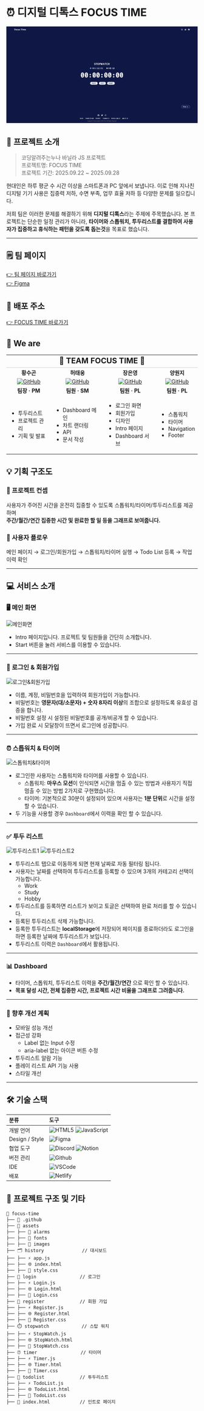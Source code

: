# ⏰ 디지털 디톡스 FOCUS TIME

![FOCUSTIME](image-3.png)

## 📍 프로젝트 소개

> 코딩알려주는누나 바닐라 JS 프로젝트<br>
> 프로젝트명: FOCUS TIME<br>
> 프로젝트 기간: 2025.09.22 ~ 2025.09.28

현대인은 하루 평군 수 시간 이상을 스마트폰과 PC 앞에서 보냅니다.
이로 인해 지나친 디지털 기기 사용은 집중력 저하, 수면 부족, 업무 효율 저하 등 다양한 문제를 일으킵니다.

저희 팀은 이러한 문제를 해결하기 위해 **디지털 디톡스**라는 주제에 주목했습니다.
본 프로젝트는 단순한 일정 관리가 아니라, **타이머와 스톱워치, 투두리스트를 결합하여 사용자가 집중하고 휴식하는 패턴을 갖도록 돕는것**을 목표로 했습니다.

---

## 🗒️ 팀 페이지

[👉 팀 페이지 바로가기](https://www.notion.so/3-2757ec0bf68b80d78139df58a923e3b9)<br>
[👉 Figma](https://www.figma.com/design/YyIzuRmSY2iS2dzcPF4bAl/focus-time?node-id=0-1&t=CrHLqXgWMkKbRIfV-1)

## 🔗 배포 주소

[👉 FOCUS TIME 바로가기](https://js-focustime.netlify.app/)

## 👥 We are

<table>
  <tr>
    <td colspan="4" align="center" style="background-color:  padding: 15px; font-weight: bold; font-size: 20px; border-bottom: 2px solid #e1e4e8;">
      🚀 TEAM FOCUS TIME 🚀
    </td>
  </tr>
  <tr>
    <td align="center"><strong>황수곤</strong></td>
    <td align="center"><strong>허태웅</strong></td>
    <td align="center"><strong>장은영</strong></td>
    <td align="center"><strong>양원지</strong></td>
  </tr>

  <tr>
    <td align="center">
      <a href="https://github.com/sugonhwang" target="_blank" rel="noopener noreferrer">
        <img src="https://img.shields.io/badge/GitHub-000000?style=for-the-badge&logo=github&logoColor=white" alt="GitHub" />
      </a>
    </td>
    <td align="center">
      <a href="https://github.com/heotaewoong" target="_blank" rel="noopener noreferrer">
        <img src="https://img.shields.io/badge/GitHub-000000?style=for-the-badge&logo=github&logoColor=white" alt="GitHub" />
      </a>
    </td>
    <td align="center">
      <a href="https://github.com/skysas" target="_blank" rel="noopener noreferrer">
        <img src="https://img.shields.io/badge/GitHub-000000?style=for-the-badge&logo=github&logoColor=white" alt="GitHub" />
      </a>
    </td>
    <td align="center">
      <a href="https://github.com/wonjiyang" target="_blank" rel="noopener noreferrer">
        <img src="https://img.shields.io/badge/GitHub-000000?style=for-the-badge&logo=github&logoColor=white" alt="GitHub" />
      </a>
    </td>
  </tr>
  <tr>
    <td align="center"><strong>팀장 · PM</strong></td>
    <td align="center"><strong>팀원 · SM</strong></td>
    <td align="center"><strong>팀원 · PL</strong></td>
    <td align="center"><strong>팀원 · PL</strong></td>
  </tr>
  <tr>
    <td>
      <ul>
        <li>투두리스트</li>
        <li>프로젝트 관리</li>
        <li>기획 및 발표</li>
      <ul>
    </td>
    <td>
      <ul>
          <li>Dashboard 메인</li>
        <li>차트 랜더링</li>
        <li>API</li>
        <li>문서 작성</li>
      <ul>
    </td>
    <td>
      <ul>
         <li>로그인 화면</li>
        <li>회원가입</li>
        <li>디자인</li>
        <li>Intro 페이지</li>
        <li>Dashboard 서브</li>
      <ul>
    </td>
    <td>
      <ul>
        <li>스톱워치</li>
        <li>타이머</li>
        <li>Navigation</li>
        <li>Footer</li>
      <ul>
    </td>
  </tr>
</table>

## 💡 기획 구조도

### 🎯 프로젝트 컨셉

사용자가 주어진 시간을 온전히 집중할 수 있도록 스톱워치/타이머/투두리스트를 제공하며<br>
**주간/월간/연간 집중한 시간 및 완료한 할 일 등을 그래프로 보여줍니다.**

### 🔀 사용자 플로우

메인 페이지 → 로그인/회원가입 → 스톱워치/타이머 실행 → Todo List 등록 → 작업 이력 확인

---

## 💻 서비스 소개

### 🖥 메인 화면

![메인화면](https://github.com/user-attachments/assets/a8ea0a0a-2cfe-4779-a419-8c14cff0eb6d)

- Intro 페이지입니다. 프로젝트 및 팀원들을 간단히 소개합니다.
- Start 버튼을 눌러 서비스를 이용할 수 있습니다.

---

### 🔐 로그인 & 회원가입

![로그인&회원가입](https://github.com/user-attachments/assets/51d52100-4b0c-45d6-ac4d-0180f0512ee2)

- 이름, 계정, 비밀번호을 입력하여 회원가입이 가능합니다.
- 비밀번호는 **영문자(대/소문자) + 숫자 8자리 이상**의 조합으로 설정하도록 유효성 검증을 합니다.
- 비밀번호 설정 시 설정된 비밀번호를 공개/비공개 할 수 있습니다.
- 가입 완료 시 모달창이 뜨면서 로그인에 성공합니다.

---

### ⏰ 스톱워치 & 타이머

![스톱워치&타이머](https://github.com/user-attachments/assets/acfd906b-60bf-4be1-bb39-dcee31be2fdb)

- 로그인한 사용자는 스톱워치와 타이머를 사용할 수 있습니다.
  - 스톱워치: **마우스 모션**이 인식되면 시간을 멈출 수 있는 방법과 사용자기 직접 멈출 수 있는 방법 2가지로 구현했습니다.
  - 타이머: 기본적으로 30분이 설정되어 있으며 사용자는 **1분 단위**로 시간을 설정 할 수 있습니다.
- 두 기능을 사용할 경우 `Dashboard`에서 이력을 확인 할 수 있습니다.

---

### ✅ 투두 리스트

![투두리스트1](https://github.com/user-attachments/assets/6c4c3b78-310f-429a-9bac-3c11dec9e4b9)
![투두리스트2](https://github.com/user-attachments/assets/c217b080-f0ce-44a8-8e4e-4742489d8fbe)

- 투두리스트 탭으로 이동하게 되면 현재 날짜로 자동 필터링 됩니다.
- 사용자는 날짜를 선택하여 투두리스트를 등록할 수 있으며 3개의 카테고리 선택이 가능합니다.
  - Work
  - Study
  - Hobby
- 투두리스트를 등록하면 리스트가 보이고 토글은 선택하여 완료 처리를 할 수 있습니다.
- 등록된 투두리스트 삭제 가능합니다.
- 등록한 투두리스트는 **localStorage**에 저장되어 페이지를 종료하더라도 로그인을 하면 등록한 날짜에 투두리스트가 보입니다.
- 투두리스트 이력은 `Dashboard`에서 활용됩니다.

---

### 📊 Dashboard

- 타이머, 스톱워치, 투두리스트 이력을 **주간/월간/연간** 으로 확인 할 수 있습니다.
- **목표 달성 시간, 전체 집중한 시간, 프로젝트 시간 비율을 그래프로 그려줍니다.**

---

### 📌 향후 개선 계획

- 모바일 성능 개선
- 접근성 강화
  - Label 없는 Input 수정
  - aria-label 없는 아이콘 버튼 수정
- 투두리스트 알람 기능
- 플레이 리스트 API 기능 사용
- 스타일 개선

---

## 🛠 기술 스택

|      <div align="left">분류</div>      | <div align="left">도구</div>                                                                                                                                                                                                           |
| :------------------------------------: | -------------------------------------------------------------------------------------------------------------------------------------------------------------------------------------------------------------------------------------- |
|   <div align="left">개발 언어</div>    | ![HTML5](https://img.shields.io/badge/html5-%23E34F26.svg?style=for-the-badge&logo=html5&logoColor=white) ![JavaScript](https://img.shields.io/badge/javascript-%23323330.svg?style=for-the-badge&logo=javascript&logoColor=%23F7DF1E) |
| <div align="left">Design / Style</div> | ![Figma](https://img.shields.io/badge/figma-F24E1E?style=for-the-badge&logo=figma&logoColor=white)                                                                                                                                     |
|   <div align="left">협업 도구</div>    | ![Discord](https://img.shields.io/badge/Discord-%235865F2?style=for-the-badge&logo=Discord&logoColor=white) ![Notion](https://img.shields.io/badge/Notion-%23000000?style=for-the-badge&logo=Notion&logoColor=white)                   |
|   <div align="left">버전 관리</div>    | ![Github](https://img.shields.io/badge/Github-%23181717?style=for-the-badge&logo=Github&logoColor=white)                                                                                                                               |
|      <div align="left">IDE</div>       | ![VSCode](https://img.shields.io/badge/VSCode-%232F80ED?style=for-the-badge&logoColor=white)                                                                                                                                           |
|      <div align="left">배포</div>      | ![Netlify](https://img.shields.io/badge/netlify-%23000000.svg?style=for-the-badge&logo=netlify&logoColor=#00C7B7)                                                                                                                      |

## 📂 프로젝트 구조 및 기타

```
📁 focus-time
├── 📁 .github
├── 📁 assets
├── ├── 📁 alarms
├── ├── 📁 fonts
├── ├── 📁 images
├── 🗂️ history              // 대시보드
├── ├── ⚡ app.js
├── ├── 🌐 index.html
├── ├── 🎨 style.css
├── 🔑 login                // 로그인
├── ├── ⚡ Login.js
├── ├── 🌐 Login.html
├── ├── 🎨 Login.css
├── 📝 register             // 회원 가입
├── ├── ⚡ Register.js
├── ├── 🌐 Register.html
├── ├── 🎨 Register.css
├── ⏱️ stopwatch            // 스탑 워치
├── ├── ⚡ StopWatch.js
├── ├── 🌐 StopWatch.html
├── ├── 🎨 StopWatch.css
├── ⏰ timer                // 타이머
├── ├── ⚡ Timer.js
├── ├── 🌐 Timer.html
├── ├── 🎨 Timer.css
├── 📒 todolist             // 투두리스트
├── ├── ⚡ TodoList.js
├── ├── 🌐 TodoList.html
├── ├── 🎨 TodoList.css
├── 📒 index.html           // 인트로 페이지
```
